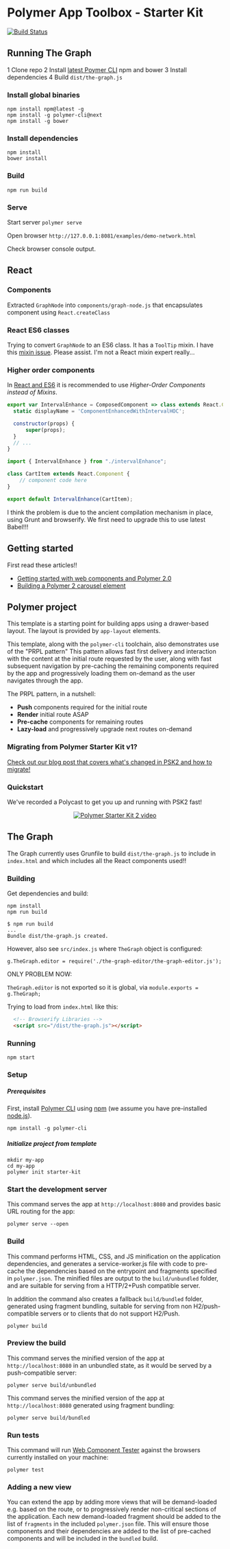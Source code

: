 # Polymer App Toolbox - Starter Kit

[![Build Status](https://travis-ci.org/PolymerElements/polymer-starter-kit.svg?branch=master)](https://travis-ci.org/PolymerElements/polymer-starter-kit)

## Running The Graph

1 Clone repo
2 Install [latest Poymer CLI](https://www.polymer-project.org/2.0/docs/tools/polymer-cli) npm and bower
3 Install dependencies
4 Build `dist/the-graph.js`

### Install global binaries

```
npm install npm@latest -g
npm install -g polymer-cli@next
npm install -g bower
```

### Install dependencies

```
npm install
bower install
```

### Build

`npm run build`

### Serve

Start server `polymer serve`

Open browser `http://127.0.0.1:8081/examples/demo-network.html`

Check browser console output.

## React

### Components

Extracted `GraphNode` into `components/graph-node.js` that encapsulates component using `React.createClass`

### React ES6 classes

Trying to convert `GraphNode` to an ES6 class. It has a `ToolTip` mixin.
I have this [mixin issue](https://github.com/brigand/react-mixin/issues/50).
Please assist. I'm not a React mixin expert really...

### Higher order components

In [React and ES6](http://egorsmirnov.me/2015/09/30/react-and-es6-part4.html) it is recommended to use *Higher-Order Components instead of Mixins*.

```js
export var IntervalEnhance = ComposedComponent => class extends React.Component {
  static displayName = 'ComponentEnhancedWithIntervalHOC';

  constructor(props) {
      super(props);
  }
  // ...
}

import { IntervalEnhance } from "./intervalEnhance";

class CartItem extends React.Component {
    // component code here
}

export default IntervalEnhance(CartItem);
```

I think the problem is due to the ancient compilation mechanism in place, using Grunt and browserify. We first need to upgrade this to use latest Babel!!!

## Getting started

First read these articles!!

- [Getting started with web components and Polymer 2.0](https://hackernoon.com/getting-started-with-web-components-and-polymer-2-0-part-1-9142d780d77e)
- [Building a Polymer 2 carousel element](https://codelabs.developers.google.com/codelabs/polymer-2-carousel/index.html?index=..%2F..%2Findex#0)
## Polymer project

This template is a starting point for building apps using a drawer-based
layout. The layout is provided by `app-layout` elements.

This template, along with the `polymer-cli` toolchain, also demonstrates use
of the "PRPL pattern" This pattern allows fast first delivery and interaction with
the content at the initial route requested by the user, along with fast subsequent
navigation by pre-caching the remaining components required by the app and
progressively loading them on-demand as the user navigates through the app.

The PRPL pattern, in a nutshell:

* **Push** components required for the initial route
* **Render** initial route ASAP
* **Pre-cache** components for remaining routes
* **Lazy-load** and progressively upgrade next routes on-demand

### Migrating from Polymer Starter Kit v1?

[Check out our blog post that covers what's changed in PSK2 and how to migrate!](https://www.polymer-project.org/1.0/blog/2016-08-18-polymer-starter-kit-or-polymer-cli.html)

### Quickstart

We've recorded a Polycast to get you up and running with PSK2 fast!

<p align="center">
  <a href="https://www.youtube.com/watch?v=HgJ0XCyBwzY&list=PLNYkxOF6rcIDdS7HWIC_BYRunV6MHs5xo&index=10">
    <img src="https://img.youtube.com/vi/HgJ0XCyBwzY/0.jpg" alt="Polymer Starter Kit 2 video">
  </a>
</p>

## The Graph

The Graph currently uses Grunfile to build `dist/the-graph.js` to include in `index.html` and which includes all the React components used!!

### Building

Get dependencies and build:

    npm install
    npm run build


```
$ npm run build
...
Bundle dist/the-graph.js created.
````

However, also see `src/index.js` where `TheGraph` object is configured:

`g.TheGraph.editor = require('./the-graph-editor/the-graph-editor.js');`

ONLY PROBLEM NOW:

`TheGraph.editor` is not exported so it is global, via `module.exports = g.TheGraph;`

Trying to load from `index.html` like this:

```html
  <!-- Browserify Libraries -->
  <script src="/dist/the-graph.js"></script>
```



### Running

    npm start



### Setup

##### Prerequisites

First, install [Polymer CLI](https://github.com/Polymer/polymer-cli) using
[npm](https://www.npmjs.com) (we assume you have pre-installed [node.js](https://nodejs.org)).

    npm install -g polymer-cli

##### Initialize project from template

    mkdir my-app
    cd my-app
    polymer init starter-kit

### Start the development server

This command serves the app at `http://localhost:8080` and provides basic URL
routing for the app:

    polymer serve --open

### Build

This command performs HTML, CSS, and JS minification on the application
dependencies, and generates a service-worker.js file with code to pre-cache the
dependencies based on the entrypoint and fragments specified in `polymer.json`.
The minified files are output to the `build/unbundled` folder, and are suitable
for serving from a HTTP/2+Push compatible server.

In addition the command also creates a fallback `build/bundled` folder,
generated using fragment bundling, suitable for serving from non
H2/push-compatible servers or to clients that do not support H2/Push.

    polymer build

### Preview the build

This command serves the minified version of the app at `http://localhost:8080`
in an unbundled state, as it would be served by a push-compatible server:

    polymer serve build/unbundled

This command serves the minified version of the app at `http://localhost:8080`
generated using fragment bundling:

    polymer serve build/bundled

### Run tests

This command will run [Web Component Tester](https://github.com/Polymer/web-component-tester)
against the browsers currently installed on your machine:

    polymer test

### Adding a new view

You can extend the app by adding more views that will be demand-loaded
e.g. based on the route, or to progressively render non-critical sections of the
application. Each new demand-loaded fragment should be added to the list of
`fragments` in the included `polymer.json` file. This will ensure those
components and their dependencies are added to the list of pre-cached components
and will be included in the `bundled` build.
